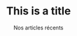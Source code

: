 ---
title: This is a title
description: >-
  This is a desc
image: /img/blog.jpg
titre: Blogue
subtitle: Nos articles récents
i18nlanguage: fr
draft: false
noindex: true
sidebartext: >-
  Lorem ipsum dolor sit amet, consectetur adipisicing elit. At ex explicabo optio ullam. Maiores, itaque, deleniti. Quam atque quis excepturi laborum aut, ea reiciendis obcaecati explicabo. Eius, rem ut aspernatur.
---